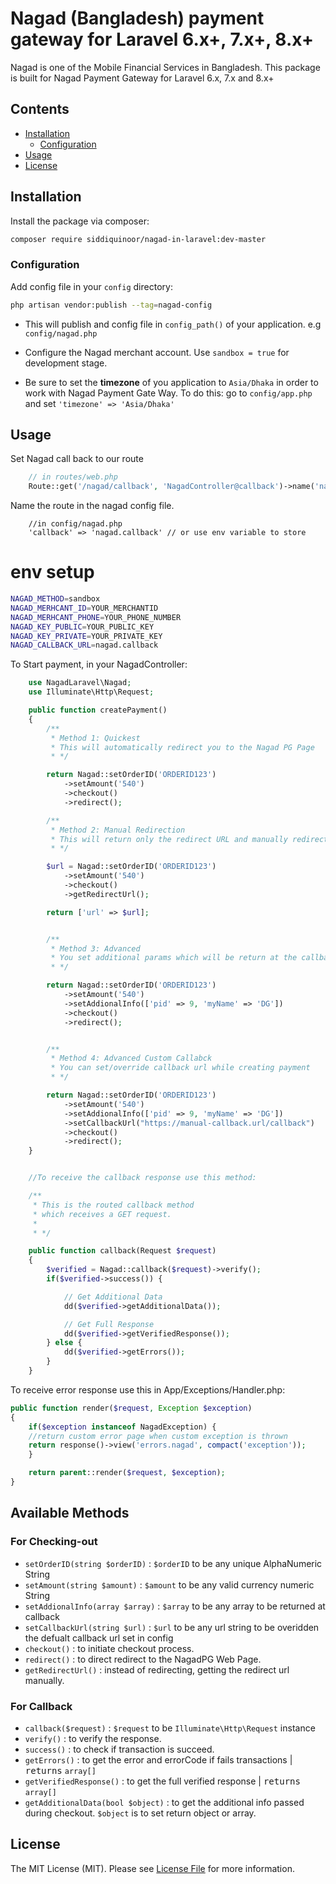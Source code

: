 # Nagad (Bangladesh) payment gateway for Laravel 6.x+, 7.x+, 8.x+

Nagad is one of the Mobile Financial Services in Bangladesh. This package is built for Nagad Payment Gateway for Laravel 6.x, 7.x and 8.x+

## Contents

- [Installation](#installation)
  - [Configuration](#configuration)
- [Usage](#usage)
- [License](#license)

## Installation

Install the package via composer:

```bash
composer require siddiquinoor/nagad-in-laravel:dev-master
```

### Configuration

Add config file in your `config` directory:

```bash
php artisan vendor:publish --tag=nagad-config
```

- This will publish and config file in `config_path()` of your application. e.g `config/nagad.php`

- Configure the Nagad merchant account. Use `sandbox = true` for development stage.

- Be sure to set the **timezone** of you application to `Asia/Dhaka` in order to work with Nagad Payment Gate Way. To do this:
  go to `config/app.php` and set `'timezone' => 'Asia/Dhaka'`

## Usage

Set Nagad call back to our route

```php
    // in routes/web.php
    Route::get('/nagad/callback', 'NagadController@callback')->name('nagad.callback');
```

Name the route in the nagad config file.

```
    //in config/nagad.php
    'callback' => 'nagad.callback' // or use env variable to store
```

# env setup

```bash
NAGAD_METHOD=sandbox
NAGAD_MERHCANT_ID=YOUR_MERCHANTID
NAGAD_MERHCANT_PHONE=YOUR_PHONE_NUMBER
NAGAD_KEY_PUBLIC=YOUR_PUBLIC_KEY
NAGAD_KEY_PRIVATE=YOUR_PRIVATE_KEY
NAGAD_CALLBACK_URL=nagad.callback
```

To Start payment, in your NagadController:

```php
    use NagadLaravel\Nagad;
    use Illuminate\Http\Request;

    public function createPayment()
    {
        /**
         * Method 1: Quickest
         * This will automatically redirect you to the Nagad PG Page
         * */

        return Nagad::setOrderID('ORDERID123')
            ->setAmount('540')
            ->checkout()
            ->redirect();

        /**
         * Method 2: Manual Redirection
         * This will return only the redirect URL and manually redirect to the url
         * */

        $url = Nagad::setOrderID('ORDERID123')
            ->setAmount('540')
            ->checkout()
            ->getRedirectUrl();

        return ['url' => $url];


        /**
         * Method 3: Advanced
         * You set additional params which will be return at the callback
         * */

        return Nagad::setOrderID('ORDERID123')
            ->setAmount('540')
            ->setAddionalInfo(['pid' => 9, 'myName' => 'DG'])
            ->checkout()
            ->redirect();


        /**
         * Method 4: Advanced Custom Callabck
         * You can set/override callback url while creating payment
         * */

        return Nagad::setOrderID('ORDERID123')
            ->setAmount('540')
            ->setAddionalInfo(['pid' => 9, 'myName' => 'DG'])
            ->setCallbackUrl("https://manual-callback.url/callback")
            ->checkout()
            ->redirect();
    }


	//To receive the callback response use this method:

    /**
     * This is the routed callback method
     * which receives a GET request.
     *
     * */

    public function callback(Request $request)
    {
        $verified = Nagad::callback($request)->verify();
        if($verified->success()) {

            // Get Additional Data
            dd($verified->getAdditionalData());

            // Get Full Response
            dd($verified->getVerifiedResponse());
        } else {
            dd($verified->getErrors());
        }
    }
```

To receive error response use this in App/Exceptions/Handler.php:

```php
public function render($request, Exception $exception)
{
    if($exception instanceof NagadException) {
    //return custom error page when custom exception is thrown
    return response()->view('errors.nagad', compact('exception'));
    }

    return parent::render($request, $exception);
}
```

## Available Methods

### For Checking-out

- `setOrderID(string $orderID)` : `$orderID` to be any unique AlphaNumeric String
- `setAmount(string $amount)` : `$amount` to be any valid currency numeric String
- `setAddionalInfo(array $array)` : `$array` to be any array to be returned at callback
- `setCallbackUrl(string $url)` : `$url` to be any url string to be overidden the defualt callback url set in config
- `checkout()` : to initiate checkout process.
- `redirect()` : to direct redirect to the NagadPG Web Page.
- `getRedirectUrl()` : instead of redirecting, getting the redirect url manually.

### For Callback

- `callback($request)` : `$request` to be `Illuminate\Http\Request` instance
- `verify()` : to verify the response.
- `success()` : to check if transaction is succeed.
- `getErrors()` : to get the error and errorCode if fails transactions | <kbd>returns</kbd> `array[]`
- `getVerifiedResponse()` : to get the full verified response | <kbd>returns</kbd> `array[]`
- `getAdditionalData(bool $object)` : to get the additional info passed during checkout. `$object` is to set return object or array.

## License

The MIT License (MIT). Please see [License File](LICENSE.md) for more information.
